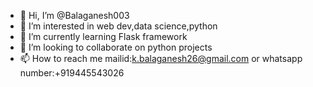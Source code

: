 - 👋 Hi, I’m @Balaganesh003
- 👀 I’m interested in web dev,data science,python
- 🌱 I’m currently learning Flask framework
- 💞️ I’m looking to collaborate on python projects
- 📫 How to reach me mailid:k.balaganesh26@gmail.com or whatsapp number:+919445543026

<!---
Balaganesh003/Balaganesh003 is a ✨ special ✨ repository because its `README.md` (this file) appears on your GitHub profile.
You can click the Preview link to take a look at your changes.
--->

